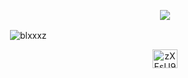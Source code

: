<p align="center">
  <img src="https://readme-typing-svg.herokuapp.com?color=%23000000&size=25&lines=Welcome;urifrom.xyz" />
</p>
<p>&nbsp;<img align="center" src="https://github-readme-stats.vercel.app/api?username=blxxxz&show_icons=true&bg_color=fefbfb&locale=en" alt="blxxxz" /></p>

<p align="center">
<a href="https://discord.gg/zXFsU935HD" target="blank"><img align="center" src="https://cdn.jsdelivr.net/npm/simple-icons@v3/icons/discord.svg" alt="zXFsU935HD" height="30" width="40" /></a>
</p>
